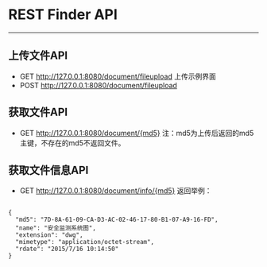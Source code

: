 ﻿# REST Finder API
*********************************


## 上传文件API
+ GET http://127.0.0.1:8080/document/fileupload 上传示例界面
+ POST http://127.0.0.1:8080/document/fileupload

## 获取文件API
+ GET http://127.0.0.1:8080/document/{md5}
注：md5为上传后返回的md5主键，不存在的md5不返回文件。

## 获取文件信息API
+ GET http://127.0.0.1:8080/document/info/{md5}
返回举例：
<pre><code>
{
  "md5": "7D-8A-61-09-CA-D3-AC-02-46-17-80-B1-07-A9-16-FD", 
  "name": "安全监测系统图", 
  "extension": "dwg", 
  "mimetype": "application/octet-stream", 
  "rdate": "2015/7/16 10:14:50"
}
</code></pre>